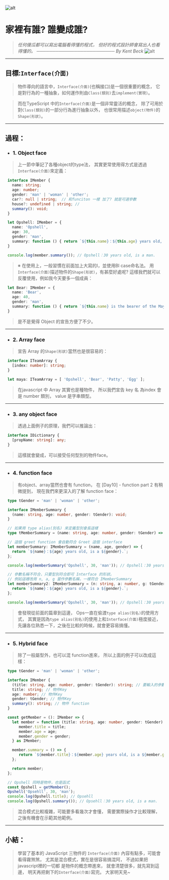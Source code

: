 ![alt](https://)

# 家裡有誰? 誰變成誰?
> *任何傻瓜都可以寫出電腦看得懂的程式，*
> *但好的程式設計師會寫出人也看得懂的。*
> *───────────────────────── By Kent Beck*
![alt](https://)

---
## 目標:`Interface(介面)`
   > 物件導向的語言中，`Interface(介面)`(也稱接口)是一個很重要的概念，
   > 它是對行為的一種抽象，如何運作則由`Class(類別)`去`implement(實現)`。

   > 而在TypeScript 中的`Interface(介面)`是一個非常靈活的概念，
   > 除了可用於對`Class(類別)`的一部分行為進行抽象以外，
   > 也很常用描述`object(物件)`的`Shape(形狀)`。
---

## 過程：
   - ### 1. Object face
   > 上一節中筆記了各種object的type法，
   > 其實更常使用得方式是透過`Interface(介面)`來定義：
   ```typescript
    interface IMember {
      name: string;
      age: number;
      gender: 'man' | 'woman' | 'other';
      car?: null | string;  // 和funciton 一樣 加了? 就是可選參數
      house?: undefined | string; //
      summary(): void;
    }

    let Opshell: IMember = {
      name: 'Opshell',
      age: 30,
      gender: 'man',
      summary: function () { return `${this.name}：${this.age} years old, is a ${this.gender}.`; }
    }

    console.log(member.summary()); // Opshell：30 years old, is a man.
   ```
   > ※ 在使用上，一般習慣在前面加上大寫的I，並使用Bl case命名法。
   >    用`Interface(介面)`描述物件的`Shape(形狀)`，有甚麼好處呢?
   >    這樣我們就可以反覆使用，例如我今天要多一個成員：
   ```typescript
    let Bear: IMember = {
      name: 'Bear',
      age: 40,
      gender: 'man',
      summary: function () { return `${this.name} is the bearer of the Maya Zoo, he is ${this.age} years old.`; }
    }
   ```
   > 是不是覺得 Object 的宣告方便了不少。

---
   - ### 2. Array face
   > 宣告 Array 的`Shape(形狀)`當然也是很容易的：
   ```typescript
    interface ITeamArray {
      [index: number]: string;
    }

    let maya: ITeamArray = [ 'Opshell', 'Bear', 'Patty', 'Egg' ];
   ```
   > 在javascript 中 Array 其實也是種物件，
   > 所以我們宣告 key 名 為index 會是 number 類別，
   > value 是字串類型。

---
   - ### 3. any object face
   > 透過上面例子的原理，我們可以推論出：
   ```typescript
    interface IDictionary {
      [propName: string]: any;
    }
   ```
   > 這樣就會變成，可以接受任何型別的物件face。

---
   - ### 4. function face
   > 有object、array當然也會有 function，
   > 在 [Day10] - function part 2 有稍微提到，
   > 現在我們來更深入的了解 function face：
   ```typescript
    type tGender = 'man' | 'woman' | 'other';

    interface IMemberSummary {
      (name: string, age: number, gender: tGender): void;
    }

    // 如果用 type alias(別名) 來定義型別會長這樣
    type tMemberSummary = (name: string, age: number, gender: tGender) => string;

    // 這個 greet function 會自動符合 Greet 這個 interface
    let memberSummary: IMemberSummary = (name, age, gender) => {
      return `${name}：${age} years old, is a ${gender}.`;
    };

    console.log(memberSummary('Opshell', 30, 'man')); // Opshell：30 years old, is a man.

    // 參數名稱不符合，只要型別符合即可 Interface 的形狀。
    // 例如這裡改用 n, a, g 當作參數名稱，一樣符合 IMemberSummary
    let memberSummary2: IMemberSummary = (n: string, a: number, g: tGender) => {
      return `${name}：${age} years old, is a ${gender}.`;
    };

    console.log(memberSummary('Opshell', 30, 'man')); // Opshell：30 years old, is a man.
   ```
   > 會發現從前面的篇章到這邊，
   > Ops一直在偷渡`type alias(別名)`的使用方式，
   > 其實是因為`type alias(別名)`的使用上和`Interface(介面)`極度接近，
   > 先讓各位熟悉一下，之後在比較的時候，就會更容易搞懂。

---
   - ### 5. Hybrid face
   > 除了一般屬型外，也可以混 function進來，
   > 所以上面的例子可以改成這樣：
   ```typescript
    type tGender = 'man' | 'woman' | 'other';

    interface IMember {
      (title: string, age: number, gender: tGender): string; // 要輸入的參數
      title: string; // 物件Key
      age: number; // 物件Key
      gender: tGender; // 物件Key
      summary(): string; // 物件 function
    }

    const getMember = (): IMember => {
      let member = function (title: string, age: number, gender: tGender) {
         member.title = title;
         member.age = age;
         member.gender = gender;
      } as IMember;

      member.summary = () => {
         return `${member.title}：${member.age} years old, is a ${member.gender}.`;
      };

      return member;
    };

    // Opshell 同時是物件，也是函式
    const Opshell = getMember();
    Opshell('Opsehll', 30, 'man');
    console.log(Opshell.title); // Opsehll
    console.log(Opshell.summary()); // Opsehll：30 years old, is a man.
   ```
   > 混合模式比較複雜，可能要多看幾次才會懂，
   > 需要實際操作才比較理解，之後有機會在示範其他範例。

---
## 小結：
   > 學習了基本的 JavaScript 三物件的 `Interface(介面)`
   > 內容有點多，可能會看得霧煞煞，
   > 尤其是混合模式，實在是很容易搞混阿，
   > 不過如果把javascript裡的一切都 是物件的概念帶進來，
   > 就會清楚很多，就先寫到這邊，
   > 明天再把剩下的`Interface(介面)`寫完。
   > 大家明天見~
